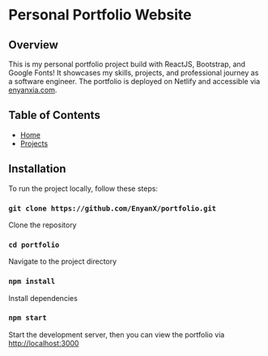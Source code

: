 # Personal Portfolio Website
## Overview
This is my personal portfolio project build with ReactJS, Bootstrap, and Google Fonts! It showcases my skills, projects, and professional journey as a software engineer. The portfolio is deployed on Netlify and accessible via [enyanxia.com](https://enyanxia.com).


## Table of Contents
- [Home](https://enyanxia.com/home) 
- [Projects](https://enyanxia.com/project)

## Installation
To run the project locally, follow these steps:

### `git clone https://github.com/EnyanX/portfolio.git`
Clone the repository
### `cd portfolio`
Navigate to the project directory
### `npm install`
Install dependencies
### `npm start`
Start the development server, then you can view the portfolio via [http://localhost:3000](http://localhost:3000) 
